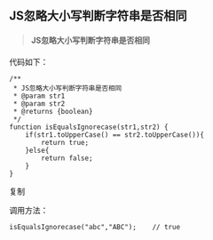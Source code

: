## JS忽略大小写判断字符串是否相同

> #### JS忽略大小写判断字符串是否相同

代码如下：

~~~
/**
 * JS忽略大小写判断字符串是否相同
 * @param str1
 * @param str2
 * @returns {boolean}
 */
function isEqualsIgnorecase(str1,str2) {
    if(str1.toUpperCase() == str2.toUpperCase()){
        return true;
    }else{
        return false;
    }
}

~~~

复制

调用方法：

~~~
isEqualsIgnorecase("abc","ABC"); 	// true
~~~


